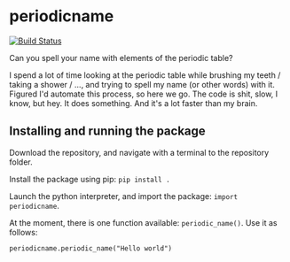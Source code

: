 # periodicname

[![Build Status](https://travis-ci.org/bvreede/periodicname.svg?branch=learning_class_methods)](https://travis-ci.org/bvreede/periodicname)

Can you spell your name with elements of the periodic table?


I spend a lot of time looking at the periodic table while brushing my teeth / taking a shower / ..., and trying to spell my name (or other words) with it. Figured I'd automate this process, so here we go. The code is shit, slow, I know, but hey. It does something. And it's a lot faster than my brain.

## Installing and running the package
Download the repository, and navigate with a terminal to the repository folder.

Install the package using pip: `pip install .`

Launch the python interpreter, and import the package: `import periodicname`.

At the moment, there is one function available: `periodic_name()`. Use it as follows:

```
periodicname.periodic_name("Hello world")
```
